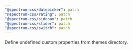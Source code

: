 ```yaml
---
"@spectrum-css/datepicker": patch
"@spectrum-css/rating": patch
"@spectrum-css/sidenav": patch
"@spectrum-css/slider": patch
"@spectrum-css/switch": patch
---
```


Define undefined custom properties from themes directory.
